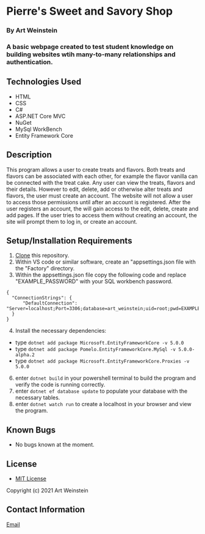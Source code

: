 # Pierre's Sweet and Savory Shop

### By Art Weinstein

### A basic webpage created to test student knowledge on building websites wtih many-to-many relationships and authentication.

## Technologies Used

* HTML
* CSS
* C#
* ASP.NET Core MVC
* NuGet
* MySql WorkBench
* Entity Framework Core

## Description

This program allows a user to create treats and flavors. Both treats and flavors can be associated with each other, for example the flavor vanilla can be connected with the treat cake. Any user can view the treats, flavors and their details. However to edit, delete, add or otherwise alter treats and flavors, the user must create an account. The website will not allow a user to access those permissions until after an account is registered. After the user registers an account, the will gain access to the edit, delete, create and add pages. If the user tries to access them without creating an account, the site will prompt them to log in, or create an account. 

## Setup/Installation Requirements

1. [Clone](https://docs.github.com/en/github/creating-cloning-and-archiving-repositories/cloning-a-repository-from-github/cloning-a-repository) this repository.
2. Within VS code or similar software, create an "appsettings.json file with the "Factory" directory.
3. Within the appsettings.json file copy the following code and replace "EXAMPLE_PASSWORD" with your SQL workbench password.
```
{
  "ConnectionStrings": {
      "DefaultConnection": "Server=localhost;Port=3306;database=art_weinstein;uid=root;pwd=EXAMPLE_PASSWORD;"
  }
}
```

4. Install the necessary dependencies:
- type ```dotnet add package Microsoft.EntityFrameworkCore -v 5.0.0```
- type ```dotnet add package Pomelo.EntityFrameworkCore.MySql -v 5.0.0-alpha.2```
- type ```dotnet add package Microsoft.EntityFrameworkCore.Proxies -v 5.0.0 ```
6. enter ```dotnet build``` in your powershell terminal to build the program and verify the code is running correctly.
7. enter ```dotnet ef database update``` to populate your database with the necessary tables.
8. enter ```dotnet watch run``` to create a localhost in your browser and view the program. 

## Known Bugs

* No bugs known at the moment.

## License

* [MIT License](https://opensource.org/licenses/MIT)

Copyright (c) 2021 Art Weinstein

## Contact Information

[Email](artur.weintsein@gmail.com)
